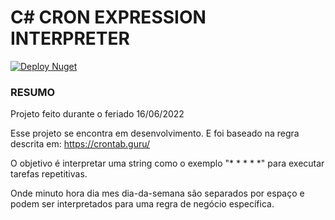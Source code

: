 # C# CRON EXPRESSION INTERPRETER
[![Deploy Nuget](https://github.com/brutalzinn/cronjob-interpreter/actions/workflows/deploy.yml/badge.svg)](https://github.com/brutalzinn/cronjob-interpreter/actions/workflows/deploy.yml)

### RESUMO

Projeto feito durante o feriado 16/06/2022

Esse projeto se encontra em desenvolvimento. 
E foi baseado na regra descrita em: https://crontab.guru/

O objetivo é interpretar uma string como o exemplo "* * * * *" para executar tarefas repetitivas.

Onde minuto hora dia mes dia-da-semana são separados por espaço e podem ser interpretados para uma regra de negócio específica.

